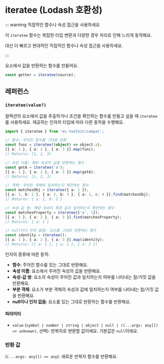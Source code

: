 # iteratee (Lodash 호환성)

::: warning 직접적인 함수나 속성 접근을 사용하세요

이 `iteratee` 함수는 복잡한 타입 변환과 다양한 경우 처리로 인해 느리게 동작해요.

대신 더 빠르고 현대적인 직접적인 함수나 속성 접근을 사용하세요.

:::

요소에서 값을 반환하는 함수를 만들어요.

```typescript
const getter = iteratee(source);
```

## 레퍼런스

### `iteratee(value?)`

컬렉션의 요소에서 값을 추출하거나 조건을 확인하는 함수를 만들고 싶을 때 `iteratee`를 사용하세요. 제공하는 인자의 타입에 따라 다른 동작을 수행해요.

```typescript
import { iteratee } from 'es-toolkit/compat';

// 함수: 주어진 함수를 그대로 반환
const func = iteratee((object) => object.a);
[{ a: 1 }, { a: 2 }, { a: 3 }].map(func);
// Returns: [1, 2, 3]

// 속성 이름: 해당 속성의 값을 반환하는 함수
const getA = iteratee('a');
[{ a: 1 }, { a: 2 }, { a: 3 }].map(getA);
// Returns: [1, 2, 3]

// 객체: 주어진 객체와 일치하는지 확인하는 함수
const matchesObj = iteratee({ a: 1 });
[{ a: 1, b: 2 }, { a: 2, b: 3 }, { a: 1, c: 4 }].find(matchesObj);
// Returns: { a: 1, b: 2 }

// 속성-값 쌍: 해당 속성이 특정 값과 일치하는지 확인하는 함수
const matchesProperty = iteratee(['a', 1]);
[{ a: 1 }, { a: 2 }, { a: 3 }].find(matchesProperty);
// Returns: { a: 1 }

// null이나 인자 없음: 요소를 그대로 반환하는 함수
const identity = iteratee();
[{ a: 1 }, { a: 2 }, { a: 3 }].map(identity);
// Returns: [{ a: 1 }, { a: 2 }, { a: 3 }]
```

인자의 종류에 따른 동작:

- **함수**: 주어진 함수를 있는 그대로 반환해요.
- **속성 이름**: 요소에서 주어진 속성의 값을 반환해요.
- **속성-값 쌍**: 요소의 속성이 주어진 값과 일치하는지 여부를 나타내는 참/거짓 값을 반환해요.
- **부분 객체**: 요소가 부분 객체의 속성과 값에 일치하는지 여부를 나타내는 참/거짓 값을 반환해요.
- **null이나 인자 없음**: 요소를 있는 그대로 반환하는 함수를 반환해요.

#### 파라미터

- `value` (`symbol | number | string | object | null | ((...args: any[]) => unknown)`, 선택): 반복자로 변환할 값이에요. 기본값은 `null`이에요.

### 반환 값

(`(...args: any[]) => any`): 새로운 반복자 함수를 반환해요.